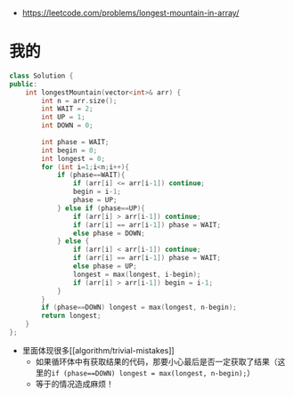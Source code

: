 - https://leetcode.com/problems/longest-mountain-in-array/
# 我的
```cpp
class Solution {
public:
    int longestMountain(vector<int>& arr) {
        int n = arr.size();
        int WAIT = 2;
        int UP = 1;
        int DOWN = 0;
        
        int phase = WAIT;
        int begin = 0;
        int longest = 0;
        for (int i=1;i<n;i++){
            if (phase==WAIT){
                if (arr[i] <= arr[i-1]) continue;
                begin = i-1;
                phase = UP;
            } else if (phase==UP){
                if (arr[i] > arr[i-1]) continue;
                if (arr[i] == arr[i-1]) phase = WAIT;
                else phase = DOWN;
            } else {
                if (arr[i] < arr[i-1]) continue;
                if (arr[i] == arr[i-1]) phase = WAIT;
                else phase = UP;
                longest = max(longest, i-begin);
                if (arr[i] > arr[i-1]) begin = i-1;
            }
        }
        if (phase==DOWN) longest = max(longest, n-begin);
        return longest;
    }
};
```
- 里面体现很多[[algorithm/trivial-mistakes]]
  - 如果循环体中有获取结果的代码，那要小心最后是否一定获取了结果（这里的`if (phase==DOWN) longest = max(longest, n-begin);`）
  - 等于的情况造成麻烦！